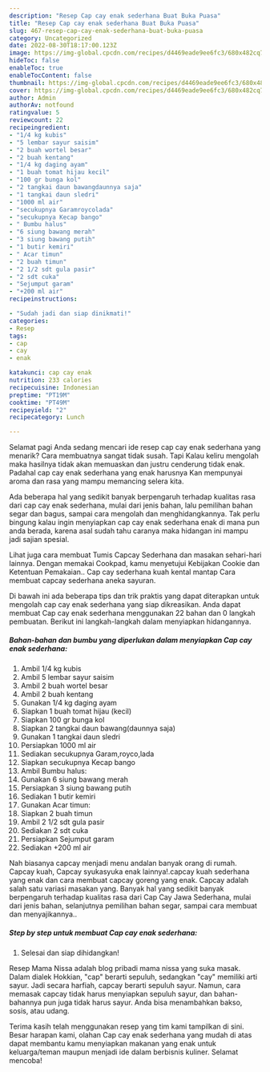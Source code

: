 ```yaml
---
description: "Resep Cap cay enak sederhana Buat Buka Puasa"
title: "Resep Cap cay enak sederhana Buat Buka Puasa"
slug: 467-resep-cap-cay-enak-sederhana-buat-buka-puasa
category: Uncategorized
date: 2022-08-30T18:17:00.123Z
image: https://img-global.cpcdn.com/recipes/d4469eade9ee6fc3/680x482cq70/cap-cay-enak-sederhana-foto-resep-utama.jpg
hideToc: false
enableToc: true
enableTocContent: false
thumbnail: https://img-global.cpcdn.com/recipes/d4469eade9ee6fc3/680x482cq70/cap-cay-enak-sederhana-foto-resep-utama.jpg
cover: https://img-global.cpcdn.com/recipes/d4469eade9ee6fc3/680x482cq70/cap-cay-enak-sederhana-foto-resep-utama.jpg
author: Admin
authorAv: notfound
ratingvalue: 5
reviewcount: 22
recipeingredient:
- "1/4 kg kubis"
- "5 lembar sayur saisim"
- "2 buah wortel besar"
- "2 buah kentang"
- "1/4 kg daging ayam"
- "1 buah tomat hijau kecil"
- "100 gr bunga kol"
- "2 tangkai daun bawangdaunnya saja"
- "1 tangkai daun sledri"
- "1000 ml air"
- "secukupnya Garamroycolada"
- "secukupnya Kecap bango"
- " Bumbu halus"
- "6 siung bawang merah"
- "3 siung bawang putih"
- "1 butir kemiri"
- " Acar timun"
- "2 buah timun"
- "2 1/2 sdt gula pasir"
- "2 sdt cuka"
- "Sejumput garam"
- "+200 ml air"
recipeinstructions:

- "Sudah jadi dan siap dinikmati!"
categories:
- Resep
tags:
- cap
- cay
- enak

katakunci: cap cay enak 
nutrition: 233 calories
recipecuisine: Indonesian
preptime: "PT19M"
cooktime: "PT49M"
recipeyield: "2"
recipecategory: Lunch

---
```



Selamat pagi Anda sedang mencari ide resep cap cay enak sederhana yang menarik? Cara membuatnya sangat tidak susah. Tapi Kalau keliru mengolah maka hasilnya tidak akan memuaskan dan justru cenderung tidak enak. Padahal cap cay enak sederhana yang enak harusnya Kan mempunyai aroma dan rasa yang mampu memancing selera kita.


Ada beberapa hal yang sedikit banyak berpengaruh terhadap kualitas rasa dari cap cay enak sederhana, mulai dari jenis bahan, lalu pemilihan bahan segar dan bagus, sampai cara mengolah dan menghidangkannya. Tak perlu bingung kalau ingin menyiapkan cap cay enak sederhana enak di mana pun anda berada, karena asal sudah tahu caranya maka hidangan ini mampu jadi sajian spesial.

Lihat juga cara membuat Tumis Capcay Sederhana dan masakan sehari-hari lainnya. Dengan memakai Cookpad, kamu menyetujui Kebijakan Cookie dan Ketentuan Pemakaian.. Cap cay sederhana kuah kental mantap Cara membuat capcay sederhana aneka sayuran.


Di bawah ini ada beberapa tips dan trik praktis yang dapat diterapkan untuk mengolah cap cay enak sederhana yang siap dikreasikan. Anda dapat membuat Cap cay enak sederhana menggunakan 22 bahan dan 0 langkah pembuatan. Berikut ini langkah-langkah dalam menyiapkan hidangannya.

<!--inarticleads1-->

##### Bahan-bahan dan bumbu yang diperlukan dalam menyiapkan Cap cay enak sederhana:

1. Ambil 1/4 kg kubis
1. Ambil 5 lembar sayur saisim
1. Ambil 2 buah wortel besar
1. Ambil 2 buah kentang
1. Gunakan 1/4 kg daging ayam
1. Siapkan 1 buah tomat hijau (kecil)
1. Siapkan 100 gr bunga kol
1. Siapkan 2 tangkai daun bawang(daunnya saja)
1. Gunakan 1 tangkai daun sledri
1. Persiapkan 1000 ml air
1. Sediakan secukupnya Garam,royco,lada
1. Siapkan secukupnya Kecap bango
1. Ambil  Bumbu halus:
1. Gunakan 6 siung bawang merah
1. Persiapkan 3 siung bawang putih
1. Sediakan 1 butir kemiri
1. Gunakan  Acar timun:
1. Siapkan 2 buah timun
1. Ambil 2 1/2 sdt gula pasir
1. Sediakan 2 sdt cuka
1. Persiapkan Sejumput garam
1. Sediakan +200 ml air


Nah biasanya capcay menjadi menu andalan banyak orang di rumah. Capcay kuah, Capcay syukasyuka enak lainnya!.capcay kuah sederhana yang enak dan cara membuat capcay goreng yang enak. Capcay adalah salah satu variasi masakan yang. Banyak hal yang sedikit banyak berpengaruh terhadap kualitas rasa dari Cap Cay Jawa Sederhana, mulai dari jenis bahan, selanjutnya pemilihan bahan segar, sampai cara membuat dan menyajikannya.. 

<!--inarticleads2-->

##### Step by step untuk membuat Cap cay enak sederhana:


1. Selesai dan siap dihidangkan!

Resep Mama Nissa adalah blog pribadi mama nissa yang suka masak. Dalam dialek Hokkian, &#34;cap&#34; berarti sepuluh, sedangkan &#34;cay&#34; memiliki arti sayur. Jadi secara harfiah, capcay berarti sepuluh sayur. Namun, cara memasak capcay tidak harus menyiapkan sepuluh sayur, dan bahan-bahannya pun juga tidak harus sayur. Anda bisa menambahkan bakso, sosis, atau udang. 

Terima kasih telah menggunakan resep yang tim kami tampilkan di sini. Besar harapan kami, olahan Cap cay enak sederhana yang mudah di atas dapat membantu kamu menyiapkan makanan yang enak untuk keluarga/teman maupun menjadi ide dalam berbisnis kuliner. Selamat mencoba!
